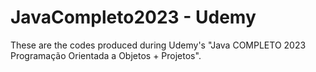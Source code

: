 # JavaCompleto2023 - Udemy

These are the codes produced during Udemy's "Java COMPLETO 2023 Programação Orientada a Objetos + Projetos".
